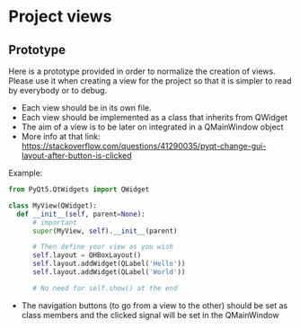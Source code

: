 # Project views
## Prototype
Here is a prototype provided in order to normalize the creation of views.
Please use it when creating a view for the project so that it is simpler to
read by everybody or to debug.

* Each view should be in its own file.
* Each view should be implemented as a class that inherits from QWidget
* The aim of a view is to be later on integrated in a QMainWindow object
* More info at that link: https://stackoverflow.com/questions/41290035/pyqt-change-gui-layout-after-button-is-clicked

Example:
```python
from PyQt5.QtWidgets import QWidget

class MyView(QWidget):
  def __init__(self, parent=None):
      # important
      super(MyView, self).__init__(parent)

      # Then define your view as you wish
      self.layout = QHBoxLayout()
      self.layout.addWidget(QLabel('Hello'))
      self.layout.addWidget(QLabel('World'))

      # No need for self.show() at the end
```

* The navigation buttons (to go from a view to the other) should be set as class members and the clicked signal will be set in the QMainWindow  
